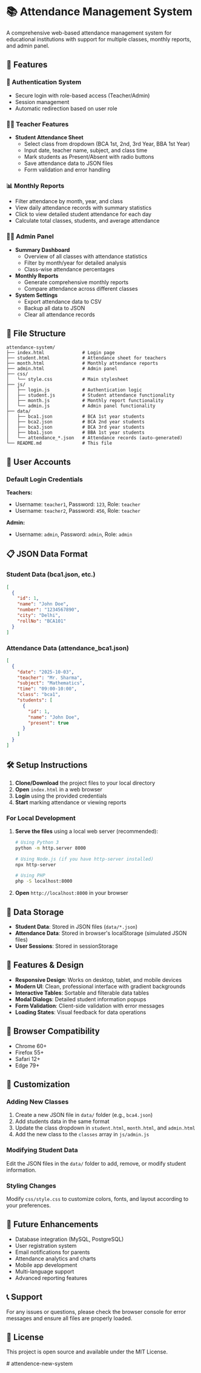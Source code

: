 # 📚 Attendance Management System

A comprehensive web-based attendance management system for educational institutions with support for multiple classes, monthly reports, and admin panel.

## 🚀 Features

### 🔐 Authentication System
- Secure login with role-based access (Teacher/Admin)
- Session management
- Automatic redirection based on user role

### 👨‍🏫 Teacher Features
- **Student Attendance Sheet**
  - Select class from dropdown (BCA 1st, 2nd, 3rd Year, BBA 1st Year)
  - Input date, teacher name, subject, and class time
  - Mark students as Present/Absent with radio buttons
  - Save attendance data to JSON files
  - Form validation and error handling

### 📊 Monthly Reports
- Filter attendance by month, year, and class
- View daily attendance records with summary statistics
- Click to view detailed student attendance for each day
- Calculate total classes, students, and average attendance

### 👨‍💼 Admin Panel
- **Summary Dashboard**
  - Overview of all classes with attendance statistics
  - Filter by month/year for detailed analysis
  - Class-wise attendance percentages
- **Monthly Reports**
  - Generate comprehensive monthly reports
  - Compare attendance across different classes
- **System Settings**
  - Export attendance data to CSV
  - Backup all data to JSON
  - Clear all attendance records

## 📁 File Structure

```
attendance-system/
├── index.html              # Login page
├── student.html            # Attendance sheet for teachers
├── month.html              # Monthly attendance reports
├── admin.html              # Admin panel
├── css/
│   └── style.css           # Main stylesheet
├── js/
│   ├── login.js            # Authentication logic
│   ├── student.js          # Student attendance functionality
│   ├── month.js            # Monthly report functionality
│   └── admin.js            # Admin panel functionality
├── data/
│   ├── bca1.json           # BCA 1st year students
│   ├── bca2.json           # BCA 2nd year students
│   ├── bca3.json           # BCA 3rd year students
│   ├── bba1.json           # BBA 1st year students
│   └── attendance_*.json   # Attendance records (auto-generated)
└── README.md               # This file
```

## 🎯 User Accounts

### Default Login Credentials

**Teachers:**
- Username: `teacher1`, Password: `123`, Role: `teacher`
- Username: `teacher2`, Password: `456`, Role: `teacher`

**Admin:**
- Username: `admin`, Password: `admin`, Role: `admin`

## 📋 JSON Data Format

### Student Data (bca1.json, etc.)
```json
[
  {
    "id": 1,
    "name": "John Doe",
    "number": "1234567890",
    "city": "Delhi",
    "rollNo": "BCA101"
  }
]
```

### Attendance Data (attendance_bca1.json)
```json
[
  {
    "date": "2025-10-03",
    "teacher": "Mr. Sharma",
    "subject": "Mathematics",
    "time": "09:00-10:00",
    "class": "bca1",
    "students": [
      {
        "id": 1,
        "name": "John Doe",
        "present": true
      }
    ]
  }
]
```

## 🛠️ Setup Instructions

1. **Clone/Download** the project files to your local directory
2. **Open** `index.html` in a web browser
3. **Login** using the provided credentials
4. **Start** marking attendance or viewing reports

### For Local Development

1. **Serve the files** using a local web server (recommended):
   ```bash
   # Using Python 3
   python -m http.server 8000
   
   # Using Node.js (if you have http-server installed)
   npx http-server
   
   # Using PHP
   php -S localhost:8000
   ```

2. **Open** `http://localhost:8000` in your browser

## 💾 Data Storage

- **Student Data**: Stored in JSON files (`data/*.json`)
- **Attendance Data**: Stored in browser's localStorage (simulated JSON files)
- **User Sessions**: Stored in sessionStorage

## 🎨 Features & Design

- **Responsive Design**: Works on desktop, tablet, and mobile devices
- **Modern UI**: Clean, professional interface with gradient backgrounds
- **Interactive Tables**: Sortable and filterable data tables
- **Modal Dialogs**: Detailed student information popups
- **Form Validation**: Client-side validation with error messages
- **Loading States**: Visual feedback for data operations

## 📱 Browser Compatibility

- Chrome 60+
- Firefox 55+
- Safari 12+
- Edge 79+

## 🔧 Customization

### Adding New Classes
1. Create a new JSON file in `data/` folder (e.g., `bca4.json`)
2. Add students data in the same format
3. Update the class dropdown in `student.html`, `month.html`, and `admin.html`
4. Add the new class to the `classes` array in `js/admin.js`

### Modifying Student Data
Edit the JSON files in the `data/` folder to add, remove, or modify student information.

### Styling Changes
Modify `css/style.css` to customize colors, fonts, and layout according to your preferences.

## 🚀 Future Enhancements

- Database integration (MySQL, PostgreSQL)
- User registration system
- Email notifications for parents
- Attendance analytics and charts
- Mobile app development
- Multi-language support
- Advanced reporting features

## 📞 Support

For any issues or questions, please check the browser console for error messages and ensure all files are properly loaded.

## 📄 License

This project is open source and available under the MIT License.


#   a t t e n d e n c e - n e w - s y s t e m 
 
 


